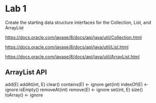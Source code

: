 # Lab 1

Create the starting data structure interfaces for the Collection, List, and ArrayList

https://docs.oracle.com/javase/8/docs/api/java/util/Collection.html

https://docs.oracle.com/javase/8/docs/api/java/util/List.html

https://docs.oracle.com/javase/8/docs/api/java/util/ArrayList.html

## ArrayList<E> API

add(E)
addAt(int, E)
clear()
contains(E) <- ignore
get(int)
indexOf(E) <- ignore
isEmpty()
removeAt(int)
remove(E) <- ignore
set(int, E)
size()
toArray() <- ignore

